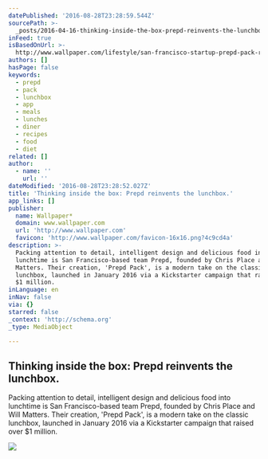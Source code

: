 ```yaml
---
datePublished: '2016-08-28T23:28:59.544Z'
sourcePath: >-
  _posts/2016-04-16-thinking-inside-the-box-prepd-reinvents-the-lunchbox-or-life.md
inFeed: true
isBasedOnUrl: >-
  http://www.wallpaper.com/lifestyle/san-francisco-startup-prepd-pack-reinvents-the-lunchbox
authors: []
hasPage: false
keywords:
  - prepd
  - pack
  - lunchbox
  - app
  - meals
  - lunches
  - diner
  - recipes
  - food
  - diet
related: []
author:
  - name: ''
    url: ''
dateModified: '2016-08-28T23:28:52.027Z'
title: 'Thinking inside the box: Prepd reinvents the lunchbox.'
app_links: []
publisher:
  name: Wallpaper*
  domain: www.wallpaper.com
  url: 'http://www.wallpaper.com'
  favicon: 'http://www.wallpaper.com/favicon-16x16.png?4c9cd4a'
description: >-
  Packing attention to detail, intelligent design and delicious food into
  lunchtime is San Francisco-based team Prepd, founded by Chris Place and Will
  Matters. Their creation, 'Prepd Pack', is a modern take on the classic
  lunchbox, launched in January 2016 via a Kickstarter campaign that raised over
  $1 million.
inLanguage: en
inNav: false
via: {}
starred: false
_context: 'http://schema.org'
_type: MediaObject

---
```

<article style=""><h1>Thinking inside the box: Prepd reinvents the lunchbox.</h1><p>Packing attention to detail, intelligent design and delicious food into lunchtime is San Francisco-based team Prepd, founded by Chris Place and Will Matters. Their creation, 'Prepd Pack', is a modern take on the classic lunchbox, launched in January 2016 via a Kickstarter campaign that raised over $1 million.</p><img src="https://s3-us-west-2.amazonaws.com/the-grid-img/p/53a022f82e153fb6ebb5204fcc6e09944b676b68.jpg" /></article>